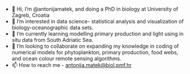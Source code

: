 - 👋 Hi, I’m @antonijamatek, and doing a PhD in biology at University of Zagreb, Croatia
- 👀 I’m interested in data science- statistical analysis and visualization of biology-oceanographic data sets.
- 🌱 I’m currently learning modelling primary production and light using in situ data from South Adriatic Sea.
- 💞️ I’m looking to collaborate on expanding my knowledge in coding of numerical models for phytoplankton, primary production, food webs, and ocean colour remote sensing algorithms.
- 📫 How to reach me - antonija.matek@biol.pmf.hr

<!---
antonijamatek/antonijamatek is a ✨ special ✨ repository because its `README.md` (this file) appears on your GitHub profile.
You can click the Preview link to take a look at your changes.
--->
